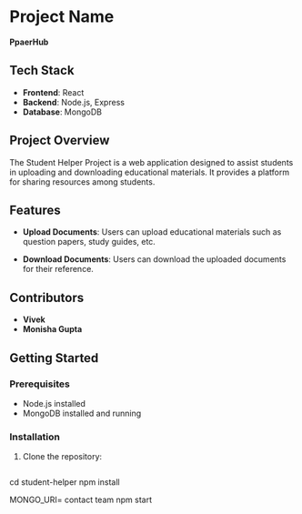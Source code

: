 # Project Name

**PpaerHub**

## Tech Stack

- **Frontend**: React
- **Backend**: Node.js, Express
- **Database**: MongoDB

## Project Overview

The Student Helper Project is a web application designed to assist students in uploading and downloading educational materials. It provides a platform for sharing resources among students.

## Features

- **Upload Documents**: Users can upload educational materials such as question papers, study guides, etc.

- **Download Documents**: Users can download the uploaded documents for their reference.

## Contributors

- **Vivek**
- **Monisha Gupta**

## Getting Started

### Prerequisites

- Node.js installed
- MongoDB installed and running

### Installation

1. Clone the repository:

   ```bash
  cd student-helper
npm install

MONGO_URI= contact team
npm start


